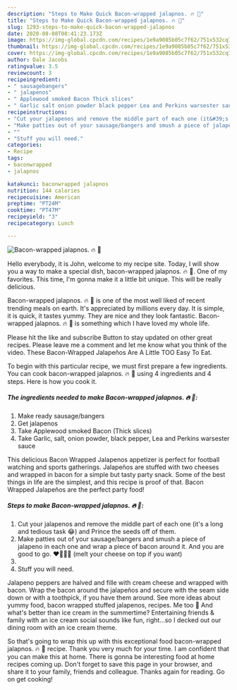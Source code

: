 ```yaml
---
description: "Steps to Make Quick Bacon-wrapped jalapnos. 🔥 🙂"
title: "Steps to Make Quick Bacon-wrapped jalapnos. 🔥 🙂"
slug: 1293-steps-to-make-quick-bacon-wrapped-jalapnos
date: 2020-08-08T08:41:23.173Z
image: https://img-global.cpcdn.com/recipes/1e9a9085b05c7f62/751x532cq70/bacon-wrapped-jalapnos-🔥-🙂-recipe-main-photo.jpg
thumbnail: https://img-global.cpcdn.com/recipes/1e9a9085b05c7f62/751x532cq70/bacon-wrapped-jalapnos-🔥-🙂-recipe-main-photo.jpg
cover: https://img-global.cpcdn.com/recipes/1e9a9085b05c7f62/751x532cq70/bacon-wrapped-jalapnos-🔥-🙂-recipe-main-photo.jpg
author: Dale Jacobs
ratingvalue: 3.5
reviewcount: 3
recipeingredient:
- " sausagebangers"
- " jalapenos"
- " Applewood smoked Bacon Thick slices"
- " Garlic salt onion powder black pepper Lea and Perkins warsester sauce"
recipeinstructions:
- "Cut your jalapenos and remove the middle part of each one (it&#39;s a long and tedious task 😂) and Prince the seeds off of them."
- "Make patties out of your sausage/bangers and smush a piece of jalapeno in each one and wrap a piece of bacon around it. And you are good to go. ❤️👨🏻‍🍳 (melt your cheese on top if you want)"
- ""
- "Stuff you will need."
categories:
- Recipe
tags:
- baconwrapped
- jalapnos

katakunci: baconwrapped jalapnos 
nutrition: 144 calories
recipecuisine: American
preptime: "PT24M"
cooktime: "PT47M"
recipeyield: "3"
recipecategory: Lunch

---
```



![Bacon-wrapped jalapnos. 🔥 🙂](https://img-global.cpcdn.com/recipes/1e9a9085b05c7f62/751x532cq70/bacon-wrapped-jalapnos-🔥-🙂-recipe-main-photo.jpg)

Hello everybody, it is John, welcome to my recipe site. Today, I will show you a way to make a special dish, bacon-wrapped jalapnos. 🔥 🙂. One of my favorites. This time, I'm gonna make it a little bit unique. This will be really delicious.

Bacon-wrapped jalapnos. 🔥 🙂 is one of the most well liked of recent trending meals on earth. It's appreciated by millions every day. It is simple, it is quick, it tastes yummy. They are nice and they look fantastic. Bacon-wrapped jalapnos. 🔥 🙂 is something which I have loved my whole life.

Please hit the like and subscribe Button to stay updated on other great recipes. Please leave me a comment and let me know what you think of the video. These Bacon-Wrapped Jalapeños Are A Little TOO Easy To Eat.


To begin with this particular recipe, we must first prepare a few ingredients. You can cook bacon-wrapped jalapnos. 🔥 🙂 using 4 ingredients and 4 steps. Here is how you cook it.

<!--inarticleads1-->

##### The ingredients needed to make Bacon-wrapped jalapnos. 🔥 🙂:

1. Make ready  sausage/bangers
1. Get  jalapenos
1. Take  Applewood smoked Bacon (Thick slices)
1. Take  Garlic, salt, onion powder, black pepper, Lea and Perkins warsester sauce


This delicious Bacon Wrapped Jalapenos appetizer is perfect for football watching and sports gatherings. Jalapeños are stuffed with two cheeses and wrapped in bacon for a simple but tasty party snack. Some of the best things in life are the simplest, and this recipe is proof of that. Bacon Wrapped Jalapeños are the perfect party food! 

<!--inarticleads2-->

##### Steps to make Bacon-wrapped jalapnos. 🔥 🙂:

1. Cut your jalapenos and remove the middle part of each one (it&#39;s a long and tedious task 😂) and Prince the seeds off of them.
1. Make patties out of your sausage/bangers and smush a piece of jalapeno in each one and wrap a piece of bacon around it. And you are good to go. ❤️👨🏻‍🍳 (melt your cheese on top if you want)
1. 
1. Stuff you will need.


Jalapeno peppers are halved and fille with cream cheese and wrapped with bacon. Wrap the bacon around the jalapeños and secure with the seam side down or with a toothpick, if you have them around. See more ideas about yummy food, bacon wrapped stuffed jalapenos, recipes. Me too 🙂 And what&#39;s better than ice cream in the summertime? Entertaining friends &amp; family with an ice cream social sounds like fun, right…so I decked out our dining room with an ice cream theme. 

So that's going to wrap this up with this exceptional food bacon-wrapped jalapnos. 🔥 🙂 recipe. Thank you very much for your time. I am confident that you can make this at home. There is gonna be interesting food at home recipes coming up. Don't forget to save this page in your browser, and share it to your family, friends and colleague. Thanks again for reading. Go on get cooking!

